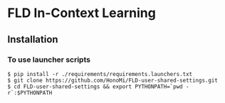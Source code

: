 # FLD In-Context Learning

## Installation

### To use launcher scripts
```console
$ pip install -r ./requirements/requirements.launchers.txt
$ git clone https://github.com/HonoMi/FLD-user-shared-settings.git
$ cd FLD-user-shared-settings && export PYTHONPATH=`pwd -r`:$PYTHONPATH
```

